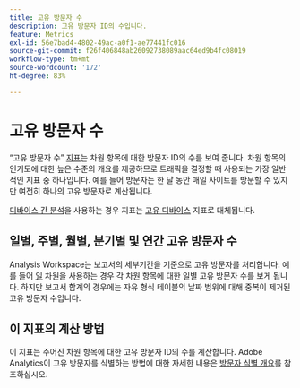```yaml
---
title: 고유 방문자 수
description: 고유 방문자 ID의 수입니다.
feature: Metrics
exl-id: 56e7bad4-4802-49ac-a0f1-ae77441fc016
source-git-commit: f26f406848ab26092738089aac64ed9b4fc08019
workflow-type: tm+mt
source-wordcount: '172'
ht-degree: 83%

---
```


# 고유 방문자 수

“고유 방문자 수” [지표](overview.md)는 차원 항목에 대한 방문자 ID의 수를 보여 줍니다. 차원 항목의 인기도에 대한 높은 수준의 개요를 제공하므로 트래픽을 결정할 때 사용되는 가장 일반적인 지표 중 하나입니다. 예를 들어 방문자는 한 달 동안 매일 사이트를 방문할 수 있지만 여전히 하나의 고유 방문자로 계산됩니다.

[디바이스 간 분석](../cda/overview.md)을 사용하는 경우 지표는 [고유 디바이스](unique-devices.md) 지표로 대체됩니다.

## 일별, 주별, 월별, 분기별 및 연간 고유 방문자 수

Analysis Workspace는 보고서의 세부기간을 기준으로 고유 방문자를 처리합니다. 예를 들어 [일](../dimensions/day.md) 차원을 사용하는 경우 각 차원 항목에 대한 일별 고유 방문자 수를 보게 됩니다. 하지만 보고서 합계의 경우에는 자유 형식 테이블의 날짜 범위에 대해 중복이 제거된 고유 방문자 수입니다.

## 이 지표의 계산 방법

이 지표는 주어진 차원 항목에 대한 고유 방문자 ID의 수를 계산합니다. Adobe Analytics이 고유 방문자를 식별하는 방법에 대한 자세한 내용은 [방문자 식별 개요](/help/implement/id/overview.md)를 참조하십시오.
